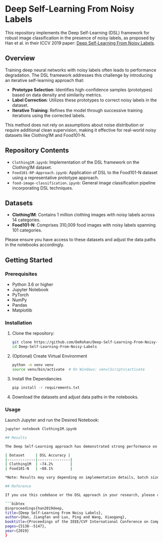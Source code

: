 # Deep Self-Learning From Noisy Labels

This repository implements the Deep Self-Learning (DSL) framework for robust image classification in the presence of noisy labels, as proposed by Han et al. in their ICCV 2019 paper: [Deep Self-Learning From Noisy Labels](https://openaccess.thecvf.com/content_ICCV_2019/papers/Han_Deep_Self-Learning_From_Noisy_Labels_ICCV_2019_paper.pdf).

## Overview

Training deep neural networks with noisy labels often leads to performance degradation. The DSL framework addresses this challenge by introducing an iterative self-learning approach that:

- **Prototype Selection**: Identifies high-confidence samples (prototypes) based on data density and similarity metrics.
- **Label Correction**: Utilizes these prototypes to correct noisy labels in the dataset.
- **Iterative Training**: Refines the model through successive training iterations using the corrected labels.

This method does not rely on assumptions about noise distribution or require additional clean supervision, making it effective for real-world noisy datasets like Clothing1M and Food101-N.

## Repository Contents

- `Clothing1M.ipynb`: Implementation of the DSL framework on the Clothing1M dataset.
- `Food101-RP-Approach.ipynb`: Application of DSL to the Food101-N dataset using a representative prototype approach.
- `food-image-classification.ipynb`: General image classification pipeline incorporating DSL techniques.

## Datasets

- **Clothing1M**: Contains 1 million clothing images with noisy labels across 14 categories.
- **Food101-N**: Comprises 310,009 food images with noisy labels spanning 101 categories.

Please ensure you have access to these datasets and adjust the data paths in the notebooks accordingly.

## Getting Started

### Prerequisites

- Python 3.6 or higher
- Jupyter Notebook
- PyTorch
- NumPy
- Pandas
- Matplotlib

### Installation

1. Clone the repository:

   ```bash
   git clone https://github.com/DeRohan/Deep-Self-Learning-From-Noisy-Labels.git
   cd Deep-Self-Learning-From-Noisy-Labels

2. (Optional) Create Virtual Environment
   ```bash
   python -m venv venv
   source venv/bin/activate  # On Windows: venv\Scripts\activate

3. Install the Dependancies
   ```bash
   pip install -r requirements.txt

4. Download the datasets and adjust data paths in the notebooks.

### Usage
Launch Jupyter and run the Desired Notebook:
   ```bash
   jupyter notebook Clothing1M.ipynb

## Results

The Deep Self-Learning approach has demonstrated strong performance on noisy-label datasets, showing resilience to real-world noise without the need for clean labels or strong assumptions about label noise.

| Dataset     | DSL Accuracy |
|-------------|---------------|
| Clothing1M  | ~74.2%        |
| Food101-N   | ~88.1%        |

*Note: Results may vary depending on implementation details, batch size, and training duration.*

## Reference

If you use this codebase or the DSL approach in your research, please cite the original paper:

```bibtex
@inproceedings{han2019deep,
  title={Deep Self-Learning From Noisy Labels},
  author={Han, Jiangfan and Luo, Ping and Wang, Xiaogang},
  booktitle={Proceedings of the IEEE/CVF International Conference on Computer Vision},
  pages={5138--5147},
  year={2019}
}

